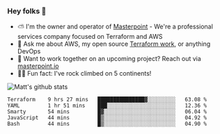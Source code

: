 

### Hey folks 👋

- ⛅️ I'm the owner and operator of [Masterpoint](https://masterpoint.io) - We're a professional services company focused on Terraform and AWS
- 💬 Ask me about AWS, my open source [Terraform work](https://github.com/masterpointio?q=terraform&type=&language=hcl), or anything DevOps
- 🔨 Want to work together on an upcoming project? Reach out via [masterpoint.io](https://masterpoint.io)
- 🧗‍♂️ Fun fact: I've rock climbed on 5 continents! 


![Matt's github stats](https://github-readme-stats.vercel.app/api?username=Gowiem&count_private=true&theme=cobalt&show_icons=true)

<!--START_SECTION:waka-->
```text
Terraform    9 hrs 27 mins   ███████████████▓░░░░░░░░░   63.08 % 
YAML         1 hr 51 mins    ███░░░░░░░░░░░░░░░░░░░░░░   12.36 % 
Smarty       54 mins         █▓░░░░░░░░░░░░░░░░░░░░░░░   06.04 % 
JavaScript   44 mins         █▒░░░░░░░░░░░░░░░░░░░░░░░   04.92 % 
Bash         44 mins         █▒░░░░░░░░░░░░░░░░░░░░░░░   04.90 % 
```
<!--END_SECTION:waka-->
